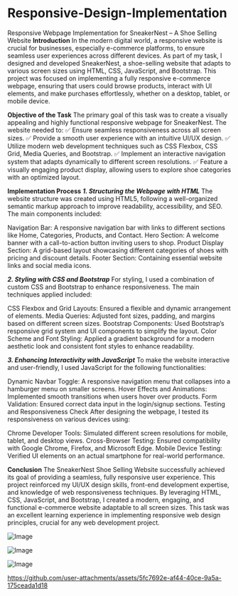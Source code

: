 # Responsive-Design-Implementation

Responsive Webpage Implementation for SneakerNest – A Shoe Selling Website
**Introduction**
In the modern digital world, a responsive website is crucial for businesses, especially e-commerce platforms, to ensure seamless user experiences across different devices. As part of my task, I designed and developed SneakerNest, a shoe-selling website that adapts to various screen sizes using HTML, CSS, JavaScript, and Bootstrap. This project was focused on implementing a fully responsive e-commerce webpage, ensuring that users could browse products, interact with UI elements, and make purchases effortlessly, whether on a desktop, tablet, or mobile device.

**Objective of the Task**
The primary goal of this task was to create a visually appealing and highly functional responsive webpage for SneakerNest. The website needed to:
✅ Ensure seamless responsiveness across all screen sizes.
✅ Provide a smooth user experience with an intuitive UI/UX design.
✅ Utilize modern web development techniques such as CSS Flexbox, CSS Grid, Media Queries, and Bootstrap.
✅ Implement an interactive navigation system that adapts dynamically to different screen resolutions.
✅ Feature a visually engaging product display, allowing users to explore shoe categories with an optimized layout.

**Implementation Process**
***1. Structuring the Webpage with HTML***
The website structure was created using HTML5, following a well-organized semantic markup approach to improve readability, accessibility, and SEO. The main components included:

Navigation Bar: A responsive navigation bar with links to different sections like Home, Categories, Products, and Contact.
Hero Section: A welcome banner with a call-to-action button inviting users to shop.
Product Display Section: A grid-based layout showcasing different categories of shoes with pricing and discount details.
Footer Section: Containing essential website links and social media icons.

***2. Styling with CSS and Bootstrap***
For styling, I used a combination of custom CSS and Bootstrap to enhance responsiveness. The main techniques applied included:

CSS Flexbox and Grid Layouts: Ensured a flexible and dynamic arrangement of elements.
Media Queries: Adjusted font sizes, padding, and margins based on different screen sizes.
Bootstrap Components: Used Bootstrap’s responsive grid system and UI components to simplify the layout.
Color Scheme and Font Styling: Applied a gradient background for a modern aesthetic look and consistent font styles to enhance readability.

***3. Enhancing Interactivity with JavaScript***
To make the website interactive and user-friendly, I used JavaScript for the following functionalities:

Dynamic Navbar Toggle: A responsive navigation menu that collapses into a hamburger menu on smaller screens.
Hover Effects and Animations: Implemented smooth transitions when users hover over products.
Form Validation: Ensured correct data input in the login/signup sections.
Testing and Responsiveness Check
After designing the webpage, I tested its responsiveness on various devices using:

Chrome Developer Tools: Simulated different screen resolutions for mobile, tablet, and desktop views.
Cross-Browser Testing: Ensured compatibility with Google Chrome, Firefox, and Microsoft Edge.
Mobile Device Testing: Verified UI elements on an actual smartphone for real-world performance.

**Conclusion**
The SneakerNest Shoe Selling Website successfully achieved its goal of providing a seamless, fully responsive user experience. This project reinforced my UI/UX design skills, front-end development expertise, and knowledge of web responsiveness techniques. By leveraging HTML, CSS, JavaScript, and Bootstrap, I created a modern, engaging, and functional e-commerce website adaptable to all screen sizes. This task was an excellent learning experience in implementing responsive web design principles, crucial for any web development project.

![Image](https://github.com/user-attachments/assets/8ca8d20a-eadd-4289-a10f-d0516309af94)


![Image](https://github.com/user-attachments/assets/8a80d7d8-1ae3-49a3-b5df-46188bb228d2)


![Image](https://github.com/user-attachments/assets/8376d3ef-78f5-46c9-9e50-184c61aec801)


https://github.com/user-attachments/assets/5fc7692e-af44-40ce-9a5a-175ceada1d18
